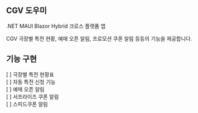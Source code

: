 ## CGV 도우미
.NET MAUI Blazor Hybrid 크로스 플랫폼 앱

CGV 극장별 특전 현황, 예매 오픈 알림, 프로모션 쿠폰 알림 등등의 기능을 제공합니다.

## 기능 구현
[ ] 극장별 특전 현황표  
[ ] 자동 특전 신청 기능  
[ ] 예매 오픈 알림  
[ ] 서프라이즈 쿠폰 알림  
[ ] 스피드쿠폰 알림  